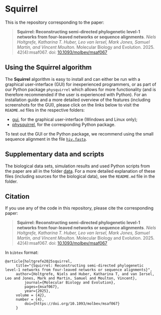 # Squirrel
This is the repository corresponding to the paper: 
> **Squirrel: Reconstructing semi-directed phylogenetic level-1 networks from four-leaved networks or sequence alignments**.
> *Niels Holtgrefe, Katharina T. Huber, Leo van Iersel, Mark Jones, Samuel Martin, and Vincent Moulton.*
> Molecular Biology and Evolution. 2025. 42(4):msaf067. doi: [10.1093/molbev/msaf067](https://doi.org/10.1093/molbev/msaf067)

## Using the Squirrel algorithm
The **Squirrel** algorithm is easy to install and can either be run with a graphical user-interface (GUI) for inexperienced programmers, or as part of our Python package `physquirrel` which allows for more functionality (and is therefore recommended if the user is experienced with Python). For an installation guide and a more detailed overview of the features (including screenshots for the GUI), please click on the links below to visit the `README.md` files in the respective folders:
- [gui](https://github.com/nholtgrefe/squirrel/tree/main/gui), for the graphical user-interface (Windows and Linux only);
- [physquirrel](https://github.com/nholtgrefe/squirrel/tree/main/physquirrel), for the corresponding Python package.

To test out the GUI or the Python package, we recommend using the small sequence alignment in the file [`hiv.fasta`](https://github.com/nholtgrefe/squirrel/blob/main/data/hiv/hiv.fasta).
## Supplementary data and scripts
The biological data sets, simulation results and used Python scripts from the paper are all in the folder [data](https://github.com/nholtgrefe/squirrel/tree/main/data). For a more detailed explanation of these files (including sources for the biological data), see the `README.md` file in the folder.

## Citation
If you use any of the code in this repository, please cite the corresponding paper:
> **Squirrel: Reconstructing semi-directed phylogenetic level-1 networks from four-leaved networks or sequence alignments**.
> *Niels Holtgrefe, Katharina T. Huber, Leo van Iersel, Mark Jones, Samuel Martin, and Vincent Moulton.*
> Molecular Biology and Evolution. 2025. 42(4):msaf067. doi: [10.1093/molbev/msaf067](https://doi.org/10.1093/molbev/msaf067)

In `bibtex` format:
```
@article{holtgrefe2025squirrel,
	 title="{Squirrel: Reconstructing semi-directed phylogenetic level-1 networks from four-leaved networks or sequence alignments}", 
	 author={Holtgrefe, Niels and Huber, Katharina T, and van Iersel, Leo and Jones, Mark and Martin, Samuel and Moulton, Vincent},
         journal={Molecular Biology and Evolution},
         pages={msaf067},
         year={2025},
	 volume = {42},
	 number = {4},
         doi={https://doi.org/10.1093/molbev/msaf067}
	 }
```
